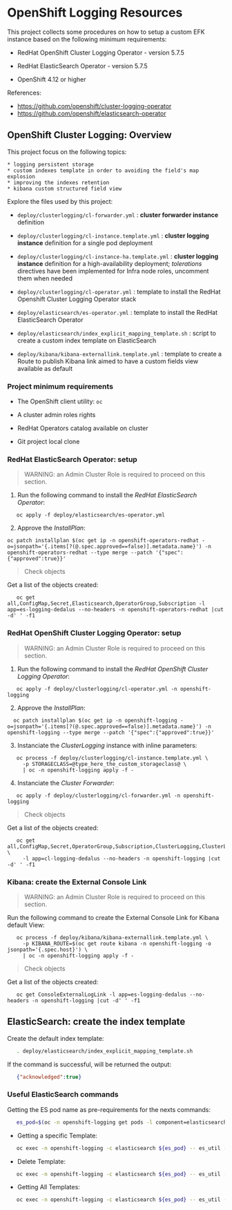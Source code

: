 # OpenShift Logging Resources

This project collects some procedures on how to setup a custom EFK instance based on the following minimum requirements:

 * RedHat OpenShift Cluster Logging Operator - version 5.7.5

 * RedHat ElasticSearch Operator - version 5.7.5
 
 * OpenShift 4.12 or higher

References:
  - https://github.com/openshift/cluster-logging-operator
  - https://github.com/openshift/elasticsearch-operator

## OpenShift Cluster Logging: Overview

This project focus on the following topics:

    * logging persistent storage
    * custom indexes template in order to avoiding the field's map explosion
    * improving the indexes retention
    * kibana custom structured field view

Explore the files used by this project:

* ```deploy/clusterlogging/cl-forwarder.yml``` : __cluster forwarder instance__ definition

* ```deploy/clusterlogging/cl-instance.template.yml``` : __cluster logging instance__ definition for a single pod deployment

* ```deploy/clusterlogging/cl-instance-ha.template.yml``` : __cluster logging instance__ definition for a high-availability deployment; _tolerations_ directives have been implemented for Infra node roles, uncomment them when needed

* ```deploy/clusterlogging/cl-operator.yml``` : template to install the RedHat Openshift Cluster Logging Operator stack

* ```deploy/elasticsearch/es-operator.yml``` : template to install the RedHat ElasticSearch Operator

* ```deploy/elasticsearch/index_explicit_mapping_template.sh``` : script to create a custom index template on ElasticSearch

* ```deploy/kibana/kibana-externallink.template.yml``` : template to create a Route to publish Kibana link aimed to have a custom fields view available as default

### Project minimum requirements

* The OpenShift client utility: ```oc```

* A cluster admin roles rights

* RedHat Operators catalog available on cluster

* Git project local clone

### RedHat ElasticSearch Operator: setup

> WARNING: an Admin Cluster Role is required to proceed on this section.

1. Run the following command to install the _RedHat ElasticSearch Operator_:

```
   oc apply -f deploy/elasticsearch/es-operator.yml
```

2. Approve the _InstallPlan_:

```
oc patch installplan $(oc get ip -n openshift-operators-redhat -o=jsonpath='{.items[?(@.spec.approved==false)].metadata.name}') -n openshift-operators-redhat --type merge --patch '{"spec":{"approved":true}}'
```

> Check objects

Get a list of the objects created:

```
   oc get all,ConfigMap,Secret,Elasticsearch,OperatorGroup,Subscription -l app=es-logging-dedalus --no-headers -n openshift-operators-redhat |cut -d' ' -f1
```

### RedHat OpenShift Cluster Logging Operator: setup

> WARNING: an Admin Cluster Role is required to proceed on this section.

1. Run the following command to install the _RedHat OpenShift Cluster Logging Operator_:

```
   oc apply -f deploy/clusterlogging/cl-operator.yml -n openshift-logging
```

2. Approve the _InstallPlan_:
   
```
  oc patch installplan $(oc get ip -n openshift-logging -o=jsonpath='{.items[?(@.spec.approved==false)].metadata.name}') -n openshift-logging --type merge --patch '{"spec":{"approved":true}}'
```

3. Instanciate the _ClusterLogging_ instance with inline parameters:

```
   oc process -f deploy/clusterlogging/cl-instance.template.yml \
     -p STORAGECLASS=@type_here_the_custom_storageclass@ \
     | oc -n openshift-logging apply -f -
```

4. Instanciate the _Cluster Forwarder_:

```
   oc apply -f deploy/clusterlogging/cl-forwarder.yml -n openshift-logging
```

> Check objects

Get a list of the objects created:

```
   oc get all,ConfigMap,Secret,OperatorGroup,Subscription,ClusterLogging,ClusterLogForwarder \
     -l app=cl-logging-dedalus --no-headers -n openshift-logging |cut -d' ' -f1
```

### Kibana: create the External Console Link

> WARNING: an Admin Cluster Role is required to proceed on this section.

Run the following command to create the External Console Link for Kibana default View:

```
   oc process -f deploy/kibana/kibana-externallink.template.yml \
     -p KIBANA_ROUTE=$(oc get route kibana -n openshift-logging -o jsonpath='{.spec.host}') \
     | oc -n openshift-logging apply -f -
```

> Check objects

Get a list of the objects created:

```
   oc get ConsoleExternalLogLink -l app=es-logging-dedalus --no-headers -n openshift-logging |cut -d' ' -f1
```

## ElasticSearch: create the index template

Create the default index template:

```bash
   . deploy/elasticsearch/index_explicit_mapping_template.sh
```

If the command is successful, will be returned the output:

```json
   {"acknowledged":true}
```

### Useful ElasticSearch commands

Getting the ES pod name as pre-requirements for the nexts commands:

```bash
   es_pod=$(oc -n openshift-logging get pods -l component=elasticsearch --no-headers | head -1 | cut -d" " -f1)
```

* Getting a specific Template:

```bash
   oc exec -n openshift-logging -c elasticsearch ${es_pod} -- es_util --query=_template/dedalus_es_template
```

* Delete Template:

```bash
   oc exec -n openshift-logging -c elasticsearch ${es_pod} -- es_util --query=_template/dedalus_es_template -XDELETE
```

* Getting All Templates:

```bash
   oc exec -n openshift-logging -c elasticsearch ${es_pod} -- es_util --query=_template | jq "[.]"
```
